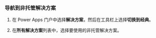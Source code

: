 ### <a name="navigate-to-an-unmanaged-solution"></a>导航到非托管解决方案

1. 在 Power Apps 门户中选择**解决方案**，然后在工具栏上选择**切换到经典**。

2. 在**所有解决方案**列表中，选择要使用的非托管解决方案。

